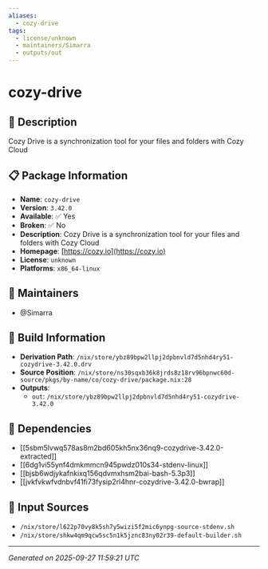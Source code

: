 ```yaml
---
aliases:
  - cozy-drive
tags:
  - license/unknown
  - maintainers/Simarra
  - outputs/out
---
```


# cozy-drive

## 📝 Description

Cozy Drive is a synchronization tool for your files and folders with Cozy Cloud

## 📋 Package Information

- **Name**: `cozy-drive`
- **Version**: `3.42.0`
- **Available**: ✅ Yes
- **Broken**: ✅ No
- **Description**: Cozy Drive is a synchronization tool for your files and folders with Cozy Cloud
- **Homepage**: [https://cozy.io](https://cozy.io)
- **License**: `unknown`
- **Platforms**: `x86_64-linux`
## 👥 Maintainers

- @Simarra


## 🔧 Build Information

- **Derivation Path**: `/nix/store/ybz89bpw2llpj2dpbnvld7d5nhd4ry51-cozydrive-3.42.0.drv`
- **Source Position**: `/nix/store/ns30sqxb36k8jrds8z18rv96bpnwc60d-source/pkgs/by-name/co/cozy-drive/package.nix:28`
- **Outputs**:
  - `out`:  `/nix/store/ybz89bpw2llpj2dpbnvld7d5nhd4ry51-cozydrive-3.42.0`

## 🔗 Dependencies

- [[5sbm5lvwq578as8m2bd605kh5nx36nq9-cozydrive-3.42.0-extracted]]
- [[6dg1vi55ynf4dmkmmcn945pwdz010s34-stdenv-linux]]
- [[bjsb6wdjykafnkixq156qdvmxhsm2bai-bash-5.3p3]]
- [[jvkfvkwfvdnbvf41fi73fysip2rl4hnr-cozydrive-3.42.0-bwrap]]

## 📁 Input Sources

- `/nix/store/l622p70vy8k5sh7y5wizi5f2mic6ynpg-source-stdenv.sh`
- `/nix/store/shkw4qm9qcw5sc5n1k5jznc83ny02r39-default-builder.sh`

---
*Generated on 2025-09-27 11:59:21 UTC*
